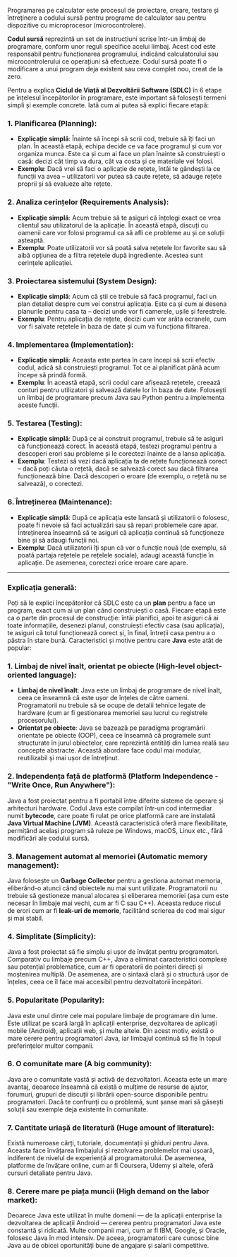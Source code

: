 Programarea pe calculator este procesul de proiectare, creare, testare și întreținere a codului sursă pentru programe de calculator sau pentru dispozitive cu microprocesor (microcontrolere).

**Codul sursă** reprezintă un set de instrucțiuni scrise într-un limbaj de programare, conform unor reguli specifice acelui limbaj. Acest cod este responsabil pentru funcționarea programului, indicând calculatorului sau microcontrolerului ce operațiuni să efectueze. Codul sursă poate fi o modificare a unui program deja existent sau ceva complet nou, creat de la zero.

Pentru a explica **Ciclul de Viață al Dezvoltării Software (SDLC)** în 6 etape pe înțelesul începătorilor în programare, este important să folosești termeni simpli și exemple concrete. Iată cum ai putea să explici fiecare etapă:

### 1. **Planificarea (Planning)**:
   - **Explicație simplă**: Înainte să începi să scrii cod, trebuie să îți faci un plan. În această etapă, echipa decide ce va face programul și cum vor organiza munca. Este ca și cum ai face un plan înainte să construiești o casă: decizi cât timp va dura, cât va costa și ce materiale vei folosi.
   - **Exemplu**: Dacă vrei să faci o aplicație de rețete, întâi te gândești la ce funcții va avea – utilizatorii vor putea să caute rețete, să adauge rețete proprii și să evalueze alte rețete.

### 2. **Analiza cerințelor (Requirements Analysis)**:
   - **Explicație simplă**: Acum trebuie să te asiguri că înțelegi exact ce vrea clientul sau utilizatorul de la aplicație. În această etapă, discuți cu oamenii care vor folosi programul ca să afli ce probleme au și ce soluții așteaptă.
   - **Exemplu**: Poate utilizatorii vor să poată salva rețetele lor favorite sau să aibă opțiunea de a filtra rețetele după ingrediente. Acestea sunt cerințele aplicației.

### 3. **Proiectarea sistemului (System Design)**:
   - **Explicație simplă**: Acum că știi ce trebuie să facă programul, faci un plan detaliat despre cum vei construi aplicația. Este ca și cum ai desena planurile pentru casa ta – decizi unde vor fi camerele, ușile și ferestrele.
   - **Exemplu**: Pentru aplicația de rețete, decizi cum vor arăta ecranele, cum vor fi salvate rețetele în baza de date și cum va funcționa filtrarea.

### 4. **Implementarea (Implementation)**:
   - **Explicație simplă**: Aceasta este partea în care începi să scrii efectiv codul, adică să construiești programul. Tot ce ai planificat până acum începe să prindă formă.
   - **Exemplu**: În această etapă, scrii codul care afișează rețetele, creează conturi pentru utilizatori și salvează datele lor în baza de date. Folosești un limbaj de programare precum Java sau Python pentru a implementa aceste funcții.

### 5. **Testarea (Testing)**:
   - **Explicație simplă**: După ce ai construit programul, trebuie să te asiguri că funcționează corect. În această etapă, testezi programul pentru a descoperi erori sau probleme și le corectezi înainte de a lansa aplicația.
   - **Exemplu**: Testezi să vezi dacă aplicația ta de rețete funcționează corect – dacă poți căuta o rețetă, dacă se salvează corect sau dacă filtrarea funcționează bine. Dacă descoperi o eroare (de exemplu, o rețetă nu se salvează), o corectezi.

### 6. **Întreținerea (Maintenance)**:
   - **Explicație simplă**: După ce aplicația este lansată și utilizatorii o folosesc, poate fi nevoie să faci actualizări sau să repari problemele care apar. Întreținerea înseamnă să te asiguri că aplicația continuă să funcționeze bine și să adaugi funcții noi.
   - **Exemplu**: Dacă utilizatorii îți spun că vor o funcție nouă (de exemplu, să poată partaja rețetele pe rețelele sociale), adaugi această funcție în aplicație. De asemenea, corectezi orice eroare care apare.

---

### Explicația generală:
Poți să le explici începătorilor că SDLC este ca un **plan** pentru a face un program, exact cum ai un plan când construiești o casă. Fiecare etapă este ca o parte din procesul de construcție: întâi planifici, apoi te asiguri că ai toate informațiile, desenezi planul, construiești efectiv casa (sau aplicația), te asiguri că totul funcționează corect și, în final, întreții casa pentru a o păstra în stare bună.
Caracteristici și motive pentru care **Java** este atât de popular:

### 1. **Limbaj de nivel înalt, orientat pe obiecte (High-level object-oriented language)**:
   - **Limbaj de nivel înalt**: Java este un limbaj de programare de nivel înalt, ceea ce înseamnă că este ușor de înțeles de către oameni. Programatorii nu trebuie să se ocupe de detalii tehnice legate de hardware (cum ar fi gestionarea memoriei sau lucrul cu registrele procesorului).
   - **Orientat pe obiecte**: Java se bazează pe paradigma programării orientate pe obiecte (OOP), ceea ce înseamnă că programele sunt structurate în jurul obiectelor, care reprezintă entități din lumea reală sau concepte abstracte. Această abordare face codul mai modular, reutilizabil și mai ușor de întreținut.

### 2. **Independența față de platformă (Platform Independence - "Write Once, Run Anywhere")**:
   Java a fost proiectat pentru a fi portabil între diferite sisteme de operare și arhitecturi hardware. Codul Java este compilat într-un cod intermediar numit **bytecode**, care poate fi rulat pe orice platformă care are instalată **Java Virtual Machine (JVM)**. Această caracteristică oferă mare flexibilitate, permițând același program să ruleze pe Windows, macOS, Linux etc., fără modificări ale codului sursă.

### 3. **Management automat al memoriei (Automatic memory management)**:
   Java folosește un **Garbage Collector** pentru a gestiona automat memoria, eliberând-o atunci când obiectele nu mai sunt utilizate. Programatorii nu trebuie să gestioneze manual alocarea și eliberarea memoriei (așa cum este necesar în limbaje mai vechi, cum ar fi C sau C++). Aceasta reduce riscul de erori cum ar fi **leak-uri de memorie**, facilitând scrierea de cod mai sigur și mai stabil.

### 4. **Simplitate (Simplicity)**:
   Java a fost proiectat să fie simplu și ușor de învățat pentru programatori. Comparativ cu limbaje precum C++, Java a eliminat caracteristici complexe sau potențial problematice, cum ar fi operatorii de pointeri direcți și moștenirea multiplă. De asemenea, are o sintaxă clară și o structură ușor de înțeles, ceea ce îl face mai accesibil pentru dezvoltatorii începători.

### 5. **Popularitate (Popularity)**:
   Java este unul dintre cele mai populare limbaje de programare din lume. Este utilizat pe scară largă în aplicații enterprise, dezvoltarea de aplicații mobile (Android), aplicații web, și multe altele. Din acest motiv, există o mare cerere pentru programatori Java, iar limbajul continuă să fie în topul preferințelor multor companii.

### 6. **O comunitate mare (A big community)**:
   Java are o comunitate vastă și activă de dezvoltatori. Aceasta este un mare avantaj, deoarece înseamnă că există o mulțime de resurse de ajutor, forumuri, grupuri de discuții și librării open-source disponibile pentru programatori. Dacă te confrunți cu o problemă, sunt șanse mari să găsești soluții sau exemple deja existente în comunitate.

### 7. **Cantitate uriașă de literatură (Huge amount of literature)**:
   Există numeroase cărți, tutoriale, documentații și ghiduri pentru Java. Aceasta face învățarea limbajului și rezolvarea problemelor mai ușoară, indiferent de nivelul de experiență al programatorului. De asemenea, platforme de învățare online, cum ar fi Coursera, Udemy și altele, oferă cursuri detaliate pentru Java.

### 8. **Cerere mare pe piața muncii (High demand on the labor market)**:
   Deoarece Java este utilizat în multe domenii — de la aplicații enterprise la dezvoltarea de aplicații Android — cererea pentru programatori Java este constantă și ridicată. Multe companii mari, cum ar fi IBM, Google, și Oracle, folosesc Java în mod intensiv. De aceea, programatorii care cunosc bine Java au de obicei oportunități bune de angajare și salarii competitive.


